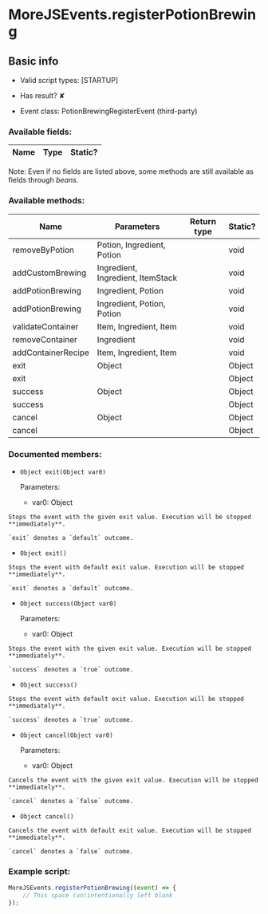 # MoreJSEvents.registerPotionBrewing

## Basic info

- Valid script types: [STARTUP]

- Has result? ✘

- Event class: PotionBrewingRegisterEvent (third-party)

### Available fields:

| Name | Type | Static? |
| ---- | ---- | ------- |

Note: Even if no fields are listed above, some methods are still available as fields through *beans*.

### Available methods:

| Name | Parameters | Return type | Static? |
| ---- | ---------- | ----------- | ------- |
| removeByPotion | Potion, Ingredient, Potion |  | void | ✘ |
| addCustomBrewing | Ingredient, Ingredient, ItemStack |  | void | ✘ |
| addPotionBrewing | Ingredient, Potion |  | void | ✘ |
| addPotionBrewing | Ingredient, Potion, Potion |  | void | ✘ |
| validateContainer | Item, Ingredient, Item |  | void | ✘ |
| removeContainer | Ingredient |  | void | ✘ |
| addContainerRecipe | Item, Ingredient, Item |  | void | ✘ |
| exit | Object |  | Object | ✘ |
| exit |  |  | Object | ✘ |
| success | Object |  | Object | ✘ |
| success |  |  | Object | ✘ |
| cancel | Object |  | Object | ✘ |
| cancel |  |  | Object | ✘ |


### Documented members:

- `Object exit(Object var0)`

  Parameters:
  - var0: Object

```
Stops the event with the given exit value. Execution will be stopped **immediately**.

`exit` denotes a `default` outcome.
```

- `Object exit()`
```
Stops the event with default exit value. Execution will be stopped **immediately**.

`exit` denotes a `default` outcome.
```

- `Object success(Object var0)`

  Parameters:
  - var0: Object

```
Stops the event with the given exit value. Execution will be stopped **immediately**.

`success` denotes a `true` outcome.
```

- `Object success()`
```
Stops the event with default exit value. Execution will be stopped **immediately**.

`success` denotes a `true` outcome.
```

- `Object cancel(Object var0)`

  Parameters:
  - var0: Object

```
Cancels the event with the given exit value. Execution will be stopped **immediately**.

`cancel` denotes a `false` outcome.
```

- `Object cancel()`
```
Cancels the event with default exit value. Execution will be stopped **immediately**.

`cancel` denotes a `false` outcome.
```



### Example script:

```js
MoreJSEvents.registerPotionBrewing((event) => {
	// This space (un)intentionally left blank
});
```

